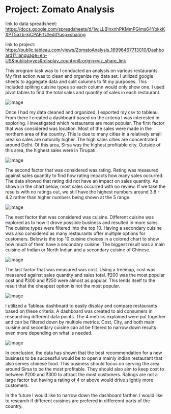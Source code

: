 # Project: Zomato Analysis

link to data spreadsheet: https://docs.google.com/spreadsheets/d/1wjLLBInxnhPKMmPGlms64YokkKXPT5azb-kjCPAFrtU/edit?usp=sharing

link to project: https://public.tableau.com/views/ZomatoAnalysis_16996467713010/Dashboard1?:language=en-US&publish=yes&:display_count=n&:origin=viz_share_link


This program task was to I conducted an analysis on various restaurants. My first action was to clean and organize my data set. I utilized google sheets to aggregate data and split columns to fit my purposes.
This included spliting cuisine types so each column would only show one. I used pivot tables to find the total sales and quantity of sales in each restaurant.

![image](https://github.com/alouis752/Data-projects-Tripleten-/assets/75276869/c70d050d-bd02-4306-9371-d53f82e77b50)


Once I had my data cleaned and organized, I exported my csv to tableau. From there I created a dashboard based on the criteria I was interested in exploring. I investigated which restaurants are most popular. The first factor that was considered was location. Most of the sales were made in the northern area of the country. This is due to many cities in a relatively small area so sales are naturally higher. The high sales cities are concentrated around Delhi. Of this area, Sirsa was the highest profitable city. Outside of this area, the highest sales were in Tirupati. 


![image](https://github.com/alouis752/Data-projects-Tripleten-/assets/75276869/6c396275-8a7d-467c-a8f2-7ea6a0b41117)


The second factor that was considered was rating. Rating was measured against sales quantity to find how rating impacts how many sales occurred. The data showed that rating did not have an impact on sales quantity. As shown in the chart below, most sales occurred with no review. If we take the results with no ratings out, we still have the highest numbers around 3.8 - 4.2 rather than higher numbers being shown at the 5 range. 


![image](https://github.com/alouis752/Data-projects-Tripleten-/assets/75276869/143399ae-5fd6-4dd2-825e-8d78534c5da6)


The next factor that was considered was cuisine. Different cuisine was explored as to how it drove possible business and resulted in more sales. The cuisine types were filtered into the top 10. Having a secondary cuisine was also considered as many restaurants offer multiple options for customers. Below is the top 10 cuisine choices in a colored chart to show how much of them have a secondary cuisine. The biggest result was a main cuisine of Indian or North Indian and a secondary cuisine of Chinese.  


![image](https://github.com/alouis752/Data-projects-Tripleten-/assets/75276869/6d032cbc-3773-4351-9fc9-a1b8f7d20036)


The last factor that was measured was cost. Using a treemap, cost was measured against sales quantity and sales total. ₹200 was the most popular cost and ₹300 and ₹250 were almost as popular. This lends itself to the result that the cheapest option is not the most popular. 


![image](https://github.com/alouis752/Data-projects-Tripleten-/assets/75276869/42c5d6c9-dab1-4422-ba13-2b7dcce672f4)



I utilized a Tableau dashboard to easily display and compare restaurants based on these criteria. 
A dashboard was created to aid consumers in researching different data points.
The 4 metrics explained were put together and can be filtered down by multiple metrics. Cost, City, and both main cuisine and secondary cuisine can all be filtered to narrow down results even more depending on what is needed. 


![image](https://github.com/alouis752/Data-projects-Tripleten-/assets/75276869/413e3cbd-503a-4498-9828-648f229a3923)


In conclusion, the data has shown that the best recommendation for a new business to be successful would be to open a mainly indian restaurant that also serves chinese food. This business should focus on serving the area around Sirsa to be the most profitable. They should also aim to keep cost to between ₹200 and ₹300 to attract the most customers. Ratings are not a large factor but having a rating of 4 or above would drive slightly more customers. 


In the future I would like to narrow down the dashboard farther. I would like to research if different cuisines are prefered in differennt parts of the country. 


